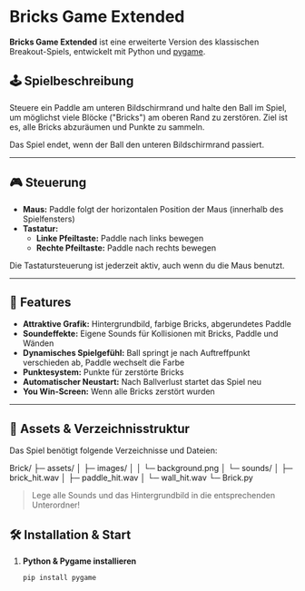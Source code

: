 # Bricks Game Extended

**Bricks Game Extended** ist eine erweiterte Version des klassischen Breakout-Spiels, entwickelt mit Python und [pygame](https://www.pygame.org/).

## 🕹️ Spielbeschreibung

Steuere ein Paddle am unteren Bildschirmrand und halte den Ball im Spiel, um möglichst viele Blöcke ("Bricks") am oberen Rand zu zerstören. Ziel ist es, alle Bricks abzuräumen und Punkte zu sammeln.

Das Spiel endet, wenn der Ball den unteren Bildschirmrand passiert.

---

## 🎮 Steuerung

- **Maus:** Paddle folgt der horizontalen Position der Maus (innerhalb des Spielfensters)
- **Tastatur:**
  - **Linke Pfeiltaste:** Paddle nach links bewegen
  - **Rechte Pfeiltaste:** Paddle nach rechts bewegen

Die Tastatursteuerung ist jederzeit aktiv, auch wenn du die Maus benutzt.

---

## 🌟 Features

- **Attraktive Grafik:** Hintergrundbild, farbige Bricks, abgerundetes Paddle
- **Soundeffekte:** Eigene Sounds für Kollisionen mit Bricks, Paddle und Wänden
- **Dynamisches Spielgefühl:** Ball springt je nach Auftreffpunkt verschieden ab, Paddle wechselt die Farbe
- **Punktesystem:** Punkte für zerstörte Bricks
- **Automatischer Neustart:** Nach Ballverlust startet das Spiel neu
- **You Win-Screen:** Wenn alle Bricks zerstört wurden

---

## 📂 Assets & Verzeichnisstruktur

Das Spiel benötigt folgende Verzeichnisse und Dateien:

Brick/
├─ assets/
│ ├─ images/
│ │ └─ background.png
│ └─ sounds/
│ ├─ brick_hit.wav
│ ├─ paddle_hit.wav
│ └─ wall_hit.wav
└─ Brick.py

> Lege alle Sounds und das Hintergrundbild in die entsprechenden Unterordner!

## 🛠️ Installation & Start

1. **Python & Pygame installieren**

   ```bash
   pip install pygame
